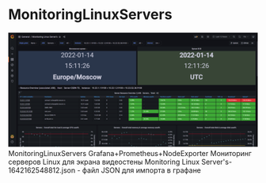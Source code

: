 # MonitoringLinuxServers
![Image alt](https://github.com/Fil98/MonitoringLinuxServers/blob/main/Main.png)
MonitoringLinuxServers Grafana+Prometheus+NodeExporter
Мониторинг серверов Linux для экрана видеостены 
Monitoring Linux Server's-1642162548812.json - файл JSON для импорта в графане
